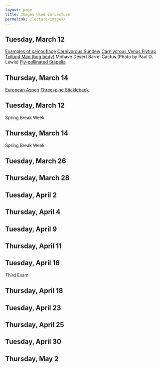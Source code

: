 ```yaml
---
layout: page
title: Images Used in Lecture
permalink: /lecture-images/
---
```

## Tuesday, March 12 
[Examples of camouflage](https://www.boredpanda.com/amazing-wild-animal-camouflage-nature/?utm_source=google&utm_medium=organic&utm_campaign=organic)
[Carnivorous Sundew](https://www.forestfloornarrative.com/blog/2017/10/31/bogs-and-plant-adaptations)
[Carnivorous Venus Flytrap](https://splory.com/amazing-plants-real-superpowers/)
[Tollund Man (bog body)](https://en.wikipedia.org/wiki/Tollund_Man)
Mohave Desert Barrel Cactus (Photo by Paul O. Lewis)
[Fly-pollinated Stapelia](https://worldofsucculents.com/how-to-grow-and-care-for-stapelia/)

## Thursday, March 14
[European Aspen](https://en.wikipedia.org/wiki/Populus_tremula)
[Threespine Stickleback](https://www.sciencedaily.com/releases/2014/09/140917121231.htm)

## Tuesday, March 12 
Spring Break Week

## Thursday, March 14
Spring Break Week

## Tuesday, March 26

## Thursday, March 28

## Tuesday, April 2

## Thursday, April 4

## Tuesday, April 9

## Thursday, April 11

## Tuesday, April 16
Third Exam

## Thursday, April 18

## Tuesday, April 23

## Thursday, April 25

## Tuesday, April 30

## Thursday, May 2


